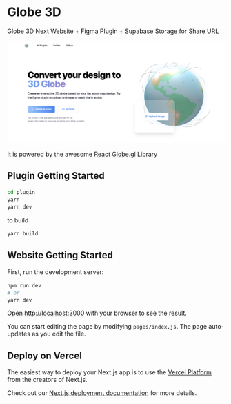 # Globe 3D

Globe 3D Next Website + Figma Plugin + Supabase Storage for Share URL

![screen](screens.png)

It is powered by the awesome [React Globe.gl](https://github.com/vasturiano/globe.gl) Library

## Plugin Getting Started

```bash
cd plugin
yarn
yarn dev
```

to build

```bash
yarn build
```

## Website Getting Started

First, run the development server:

```bash
npm run dev
# or
yarn dev
```

Open [http://localhost:3000](http://localhost:3000) with your browser to see the result.

You can start editing the page by modifying `pages/index.js`. The page auto-updates as you edit the file.

## Deploy on Vercel

The easiest way to deploy your Next.js app is to use the [Vercel Platform](https://vercel.com/new?utm_medium=default-template&filter=next.js&utm_source=create-next-app&utm_campaign=create-next-app-readme) from the creators of Next.js.

Check out our [Next.js deployment documentation](https://nextjs.org/docs/deployment) for more details.
